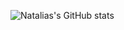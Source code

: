 ![Natalias's GitHub stats](https://github-readme-stats.vercel.app/api?username=nataliakusmirek&show_icons=true&theme=aura)
